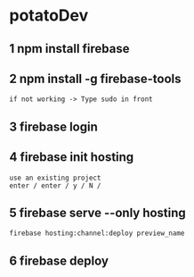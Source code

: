 # potatoDev

## 1 npm install firebase

## 2 npm install -g firebase-tools

    if not working -> Type sudo in front

## 3 firebase login

## 4 firebase init hosting

    use an existing project
    enter / enter / y / N /

## 5 firebase serve --only hosting

    firebase hosting:channel:deploy preview_name

## 6 firebase deploy
